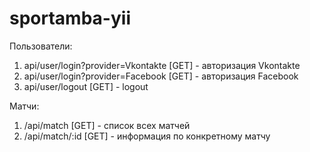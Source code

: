 sportamba-yii
=============

Пользователи:
1. api/user/login?provider=Vkontakte [GET] - авторизация Vkontakte
2. api/user/login?provider=Facebook  [GET] - авторизация Facebook
3. api/user/logout                   [GET] - logout

Матчи:
1. /api/match     [GET] - список всех матчей
2. /api/match/:id [GET] - информация по конкретному матчу
